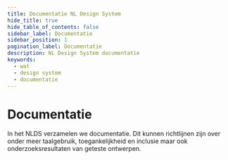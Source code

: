 ```yaml
---
title: Documentatie NL Design System
hide_title: true
hide_table_of_contents: false
sidebar_label: Documentatie
sidebar_position: 1
pagination_label: Documentatie
description: NL Design System documentatie
keywords:
  - wat
  - design system
  - documentatie
---
```


# Documentatie

In het NLDS verzamelen we documentatie. Dit kunnen richtlijnen zijn over onder meer taalgebruik, toegankelijkheid en inclusie maar ook onderzoeksresultaten van geteste ontwerpen.

<!-- TODO! -->
